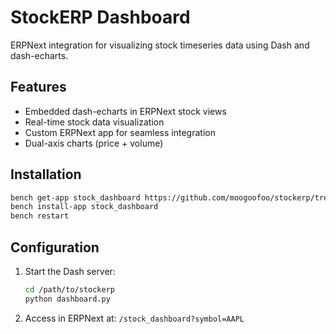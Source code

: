 
# StockERP Dashboard

ERPNext integration for visualizing stock timeseries data using Dash and dash-echarts.

## Features
- Embedded dash-echarts in ERPNext stock views
- Real-time stock data visualization
- Custom ERPNext app for seamless integration
- Dual-axis charts (price + volume)

## Installation
```bash
bench get-app stock_dashboard https://github.com/moogoofoo/stockerp/tree/stock-dashboard-demo
bench install-app stock_dashboard
bench restart
```

## Configuration
1. Start the Dash server:
   ```bash
   cd /path/to/stockerp
   python dashboard.py
   ```
2. Access in ERPNext at: `/stock_dashboard?symbol=AAPL`

